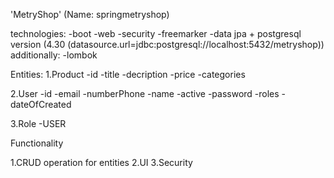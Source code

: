 'MetryShop' (Name: springmetryshop)






technologies:
-boot
-web
-security
-freemarker
-data jpa + postgresql version (4.30 (datasource.url=jdbc:postgresql://localhost:5432/metryshop))
additionally:
-lombok

Entities:
1.Product
-id
-title
-decription
-price
-categories

2.User
-id
-email
-numberPhone
-name
-active
-password
-roles
-dateOfCreated

3.Role
-USER

Functionality

1.CRUD operation for entities
2.UI
3.Security
